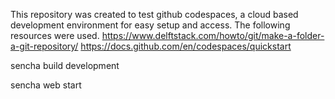 This repository was created to test github codespaces, a cloud based development environment for easy setup and access. The following resources were used. 
https://www.delftstack.com/howto/git/make-a-folder-a-git-repository/
https://docs.github.com/en/codespaces/quickstart

<!-- cd /workspaces/testrepo/sencha-cmd
wget https://cdn.sencha.com/cmd/7.9.0.35/no-jre/SenchaCmd-7.9.0.35-linux-amd64.sh.zip
unzip SenchaCmd-7.9.0.35-linux-amd64.sh.zip
chmod +x SenchaCmd-7.9.0.35-linux-amd64.sh
./SenchaCmd-7.9.0.35-linux-amd64.sh

export PATH=/home/codespace/bin/Sencha/Cmd/7.9.0.35:$PATH -->

sencha build development

sencha web start

